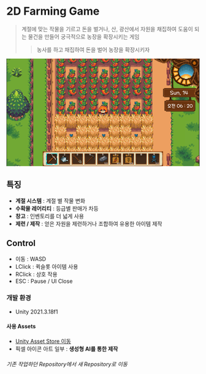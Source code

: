 # 2D Farming Game
> 계절에 맞는 작물을 기르고 돈을 벌거나, 산, 광산에서 자원을 채집하여 도움이 되는 물건을 만들어 궁극적으로 농장을 확장시키는 게임
>> 농사를 하고 채집하여 돈을 벌어 농장을 확장시키자

![image](Image/Farm.PNG)

## 특징
- **계절 시스템** : 계절 별 작물 변화
- **수확물 레어리티** : 등급별 판매가 차등
- **창고** : 인벤토리를 더 넓게 사용
- **제련 / 제작** : 얻은 자원을 제련하거나 조합하여 유용한 아이템 제작  

## Control
- 이동 : WASD
- LClick : 퀵슬롯 아이템 사용
- RClick : 상호 작용
- ESC : Pause / UI Close

### 개발 환경
- Unity 2021.3.18f1

#### 사용 Assets
- [Unity Asset Store 이동](https://assetstore.unity.com/packages/2d/environments/2d-cozy-rpg-farming-tilesets-characters-pixelart-full-bundle-212921)
- 픽셀 아이콘 아트 일부 : **생성형 AI를 통한 제작** 




###### 기존 작업하던 Repository에서 새 Repository로 이동

